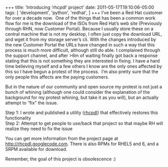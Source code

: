 +++
title: 'Introducing &#8216;rhcpdl&#8217; project'
date: 2011-05-17T19:10:06-05:00
tags: [
  'development',
  'python',
  'redhat',
]
+++
I&#8217;ve been a Red Hat customer for over a decade now.  One of the things that has been a common work flow for me is the download of the ISOs from Red Hat&#8217;s web site (Previously through RHN, now Customer Portal). Because I usually store these on a central machine that is not my desktop, I often just copy the download URL, and wget it from my storage server&#8217;s cli. With the changes introduced by the new Customer Portal the URLs have changed in such a way that this process is much more difficult, although still do able. I complained through the support channel, and after >6m of waiting finally got back a response stating that this is not something they are interested in fixing. I have a hard time believing myself and a few others I know are the only ones affected by this so I have begun a protest of the process.  I&#8217;m also pretty sure that the only people this affects are the paying customers.

But in the nature of our community and open source my protest is not just a bunch of whining (although one could consider the explanation of the background for my protest whining, but take it as you will), but an actually attempt to &#8220;fix&#8221; the issue.

Step 1: I wrote and published a utility (<a rel="external" href="http://rhcpdl.googlecode.com/" target="_blank">rhcpdl</a>) that effectively restores this functionality  
Step 2: Attempt to get people to use/back that project so that maybe RH will realize they need to fix the issue

You can get more information from the project page at <a rel="external" href="http://rhcpdl.googlecode.com/" target="_blank">http://rhcpdl.googlecode.com</a>. There is also RPMs for RHEL5 and 6, and a SRPM available for download.

Remember, the goal of this project is obsolescence :)
